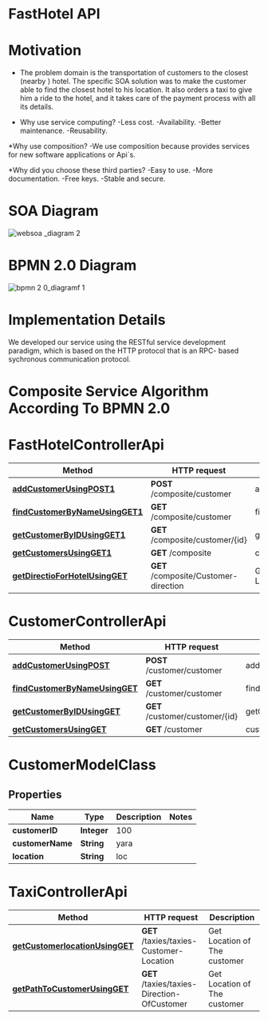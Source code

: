# FastHotel API

# Motivation
* The problem domain is the transportation of customers to the closest (nearby ) hotel.
The specific SOA solution was to make the customer able to find the closest hotel to his location. It also orders a taxi to give him a ride to the hotel, and it takes care of the payment process with all its details.

* Why use service computing?
  -Less cost.
  -Availability.
  -Better maintenance.
  -Reusability.
  
*Why use composition?
  -We use composition because provides services for new software applications or Api´s.
  
*Why did you choose these third parties?
 -Easy to use.
 -More documentation.
 -Free keys.
 -Stable and secure.





# SOA Diagram

![websoa _diagram 2](https://user-images.githubusercontent.com/37571215/50399502-9b106380-0788-11e9-9b06-b0f369fb2bea.png)

# BPMN 2.0 Diagram

![bpmn 2 0_diagramf 1](https://user-images.githubusercontent.com/44376115/50547892-ec6a9800-0c4b-11e9-99a9-b4c16ac84b44.png)


# Implementation Details
We developed our service using the RESTful service development paradigm, which is based on the HTTP protocol that is an RPC- based sychronous communication protocol.

#  Composite Service Algorithm According To BPMN 2.0

# FastHotelControllerApi


Method | HTTP request | Description
------------- | ------------- | -------------
[**addCustomerUsingPOST1**](FastHotelControllerApi.md#addCustomerUsingPOST1) | **POST** /composite/customer | addCustomer
[**findCustomerByNameUsingGET1**](FastHotelControllerApi.md#findCustomerByNameUsingGET1) | **GET** /composite/customer | findCustomerByName
[**getCustomerByIDUsingGET1**](FastHotelControllerApi.md#getCustomerByIDUsingGET1) | **GET** /composite/customer/{id} | getCustomerByID
[**getCustomersUsingGET1**](FastHotelControllerApi.md#getCustomersUsingGET1) | **GET** /composite | customers
[**getDirectioForHotelUsingGET**](FastHotelControllerApi.md#getDirectioForHotelUsingGET) | **GET** /composite/Customer-direction | Get Customer by Location

# CustomerControllerApi




Method | HTTP request | Description
------------- | ------------- | -------------
[**addCustomerUsingPOST**](CustomerControllerApi.md#addCustomerUsingPOST) | **POST** /customer/customer | addCustomer
[**findCustomerByNameUsingGET**](CustomerControllerApi.md#findCustomerByNameUsingGET) | **GET** /customer/customer | findCustomerByName
[**getCustomerByIDUsingGET**](CustomerControllerApi.md#getCustomerByIDUsingGET) | **GET** /customer/customer/{id} | getCustomerByID
[**getCustomersUsingGET**](CustomerControllerApi.md#getCustomersUsingGET) | **GET** /customer | customers


# CustomerModelClass

## Properties
Name | Type | Description | Notes
------------ | ------------- | ------------- | -------------
**customerID** | **Integer** | 100 | 
**customerName** | **String** | yara | 
**location** | **String** | loc | 

# TaxiControllerApi



Method | HTTP request | Description
------------- | ------------- | -------------
[**getCustomerlocationUsingGET**](TaxiControllerApi.md#getCustomerlocationUsingGET) | **GET** /taxies/taxies-Customer-Location | Get Location of The customer
[**getPathToCustomerUsingGET**](TaxiControllerApi.md#getPathToCustomerUsingGET) | **GET** /taxies/taxies-Direction-OfCustomer | Get Location of The customer

 
